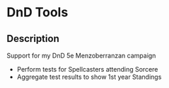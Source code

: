 # DnD Tools

## Description

Support for my DnD 5e Menzoberranzan campaign

- Perform tests for Spellcasters attending Sorcere
- Aggregate test results to show 1st year Standings
